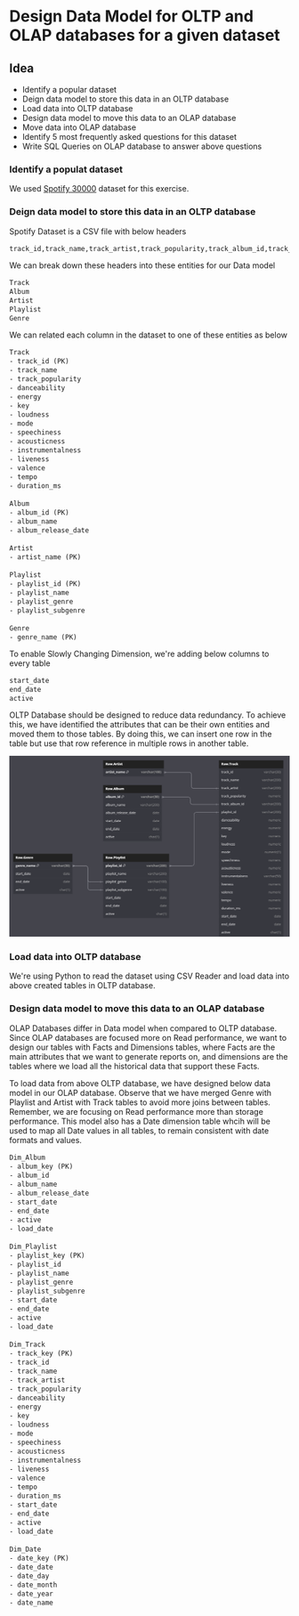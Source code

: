 # Design Data Model for OLTP and OLAP databases for a given dataset

## Idea
 - Identify a popular dataset
 - Deign data model to store this data in an OLTP database
 - Load data into OLTP database
 - Design data model to move this data to an OLAP database
 - Move data into OLAP database
 - Identify 5 most frequently asked questions for this dataset
 - Write SQL Queries on OLAP database to answer above questions

### Identify a populat dataset
We used [Spotify 30000](https://www.kaggle.com/datasets/joebeachcapital/30000-spotify-songs) dataset for this exercise.

### Deign data model to store this data in an OLTP database
Spotify Dataset is a CSV file with below headers

```
track_id,track_name,track_artist,track_popularity,track_album_id,track_album_name,track_album_release_date,playlist_name,playlist_id,playlist_genre,playlist_subgenre,danceability,energy,key,loudness,mode,speechiness,acousticness,instrumentalness,liveness,valence,tempo,duration_ms

```

We can break down these headers into these entities for our Data model

```
Track
Album
Artist
Playlist
Genre
```

We can related each column in the dataset to one of these entities as below

```
Track
- track_id (PK)
- track_name
- track_popularity
- danceability
- energy
- key
- loudness
- mode
- speechiness
- acousticness
- instrumentalness
- liveness
- valence
- tempo
- duration_ms

Album
- album_id (PK)
- album_name
- album_release_date

Artist
- artist_name (PK)

Playlist
- playlist_id (PK)
- playlist_name
- playlist_genre
- playlist_subgenre

Genre
- genre_name (PK)

```

To enable Slowly Changing Dimension, we're adding below columns to every table

```
start_date
end_date
active

```

OLTP Database should be designed to reduce data redundancy. To achieve this, we have identified the attributes that can be their own entities and moved them to those tables. By doing this, we can insert one row in the table but use that row reference in multiple rows in another table.

![image](./oltp_data_model.png)

### Load data into OLTP database

We're using Python to read the dataset using CSV Reader and load data into above created tables in OLTP database.

### Design data model to move this data to an OLAP database

OLAP Databases differ in Data model when compared to OLTP database. Since OLAP databases are focused more on Read performance, we want to design our tables with Facts and Dimensions tables, where Facts are the main attributes that we want to generate reports on, and dimensions are the tables where we load all the historical data that support these Facts.

To load data from above OLTP database, we have designed below data model in our OLAP database. Observe that we have merged Genre with Playlist and Artist with Track tables to avoid more joins between tables. Remember, we are focusing on Read performance more than storage performance. This model also has a Date dimension table whcih will be used to map all Date values in all tables, to remain consistent with date formats and values.

```
Dim_Album
- album_key (PK)
- album_id
- album_name
- album_release_date
- start_date
- end_date
- active
- load_date

Dim_Playlist
- playlist_key (PK)
- playlist_id
- playlist_name
- playlist_genre
- playlist_subgenre
- start_date
- end_date
- active
- load_date

Dim_Track
- track_key (PK)
- track_id 
- track_name 
- track_artist 
- track_popularity 
- danceability 
- energy 
- key 
- loudness 
- mode 
- speechiness 
- acousticness 
- instrumentalness 
- liveness 
- valence 
- tempo 
- duration_ms 
- start_date 
- end_date 
- active 
- load_date 

Dim_Date
- date_key (PK)
- date_date 
- date_day 
- date_month 
- date_year 
- date_name 
```